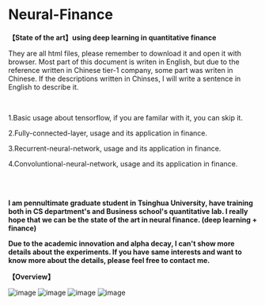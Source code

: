 # Neural-Finance
**【State of the art】using deep learning in quantitative finance**

They are all html files, please remember to download it and open it with browser. Most part of this document is writen in English, but due to the reference written in Chinese tier-1 company, some part was writen in Chinese. If the descriptions written in Chinses, I will write a sentence in English to describe it. 

<br/>

1.Basic usage about tensorflow, if you are familar with it, you can skip it.

2.Fully-connected-layer, usage and its application in finance.


3.Recurrent-neural-network, usage and its application in finance.

4.Convoluntional-neural-network, usage and its application in finance.

<br/>
<br/>

**I am pennultimate graduate student in Tsinghua University, have training both in CS department's and Business school's quantitative lab. I really hope that we can be the state of the art in neural finance. (deep learning + finance)**

**Due to the academic innovation and alpha decay, I can't show more details about the experiments. If you have same interests and want to know more about the details, please feel free to contact me.**


**【Overview】**

![image](https://github.com/ThuAlexFang/Neural-Finance/blob/master/image/overview1.jpg)
![image](https://github.com/ThuAlexFang/Neural-Finance/blob/master/image/overview2.JPG)
![image](https://github.com/ThuAlexFang/Neural-Finance/blob/master/image/overview3.JPG)
![image](https://github.com/ThuAlexFang/Neural-Finance/blob/master/image/overview4.JPG)

